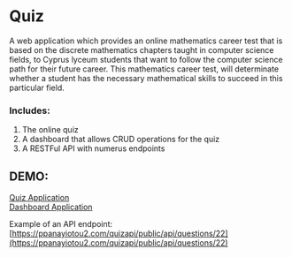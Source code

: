 # Quiz
A web application which provides an online mathematics career test that is based on the discrete
mathematics chapters taught in computer science fields, to Cyprus lyceum
students that want to follow the computer science path for their future career. This mathematics career test, will determinate whether a 
student has the necessary mathematical skills
to succeed in this particular field.

### Includes:
1. The online quiz
2. A dashboard that allows CRUD operations for the quiz
3. A RESTFul API with numerus endpoints

## DEMO:
[Quiz Application](https://ppanayiotou2.com)<br/>
[Dashboard Application](https://ppanayiotou2.com/dashboard/view-questions.php)

Example of an API endpoint:<br/> 
[https://ppanayiotou2.com/quizapi/public/api/questions/22](https://ppanayiotou2.com/quizapi/public/api/questions/22)
